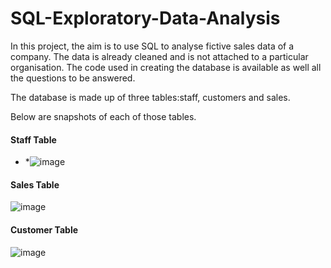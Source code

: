# SQL-Exploratory-Data-Analysis
In this project, the aim is to use SQL to analyse fictive sales data of a company. The data is already cleaned  and is not attached to a particular organisation. The code used in creating the database is available as well all the questions to be answered.

The database is made up of three tables:staff, customers and sales.

Below are snapshots of each of those tables.

#### Staff Table

* *![image](https://user-images.githubusercontent.com/129229800/235534889-7704e437-5dad-4f50-b0c3-114ac951c42f.png)

#### Sales Table

![image](https://user-images.githubusercontent.com/129229800/235535281-15ea9b13-10c8-4e8e-874f-64b48996e943.png)

#### Customer Table

![image](https://user-images.githubusercontent.com/129229800/235535493-317b744c-3acf-49e0-abcd-6c0d999fcd09.png)
